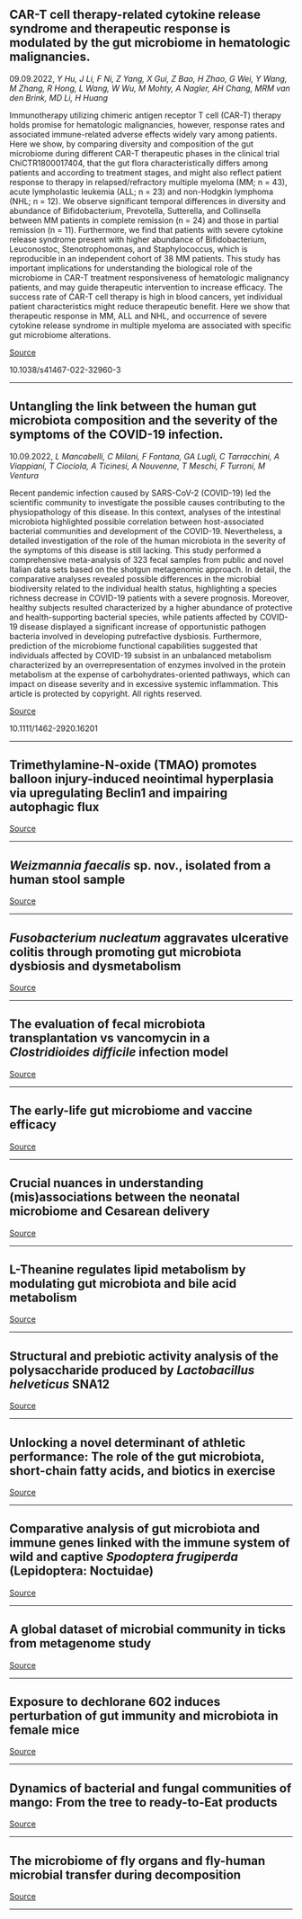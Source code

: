 ## CAR-T cell therapy-related cytokine release syndrome and therapeutic response is modulated by the gut microbiome in hematologic malignancies.
 09.09.2022, _Y Hu, J Li, F Ni, Z Yang, X Gui, Z Bao, H Zhao, G Wei, Y Wang, M Zhang, R Hong, L Wang, W Wu, M Mohty, A Nagler, AH Chang, MRM van den Brink, MD Li, H Huang_


Immunotherapy utilizing chimeric antigen receptor T cell (CAR-T) therapy holds promise for hematologic malignancies, however, response rates and associated immune-related adverse effects widely vary among patients. Here we show, by comparing diversity and composition of the gut microbiome during different CAR-T therapeutic phases in the clinical trial ChiCTR1800017404, that the gut flora characteristically differs among patients and according to treatment stages, and might also reflect patient response to therapy in relapsed/refractory multiple myeloma (MM; n = 43), acute lympholastic leukemia (ALL; n = 23) and non-Hodgkin lymphoma (NHL; n = 12). We observe significant temporal differences in diversity and abundance of Bifidobacterium, Prevotella, Sutterella, and Collinsella between MM patients in complete remission (n = 24) and those in partial remission (n = 11). Furthermore, we find that patients with severe cytokine release syndrome present with higher abundance of Bifidobacterium, Leuconostoc, Stenotrophomonas, and Staphylococcus, which is reproducible in an independent cohort of 38 MM patients. This study has important implications for understanding the biological role of the microbiome in CAR-T treatment responsiveness of hematologic malignancy patients, and may guide therapeutic intervention to increase efficacy. The success rate of CAR-T cell therapy is high in blood cancers, yet individual patient characteristics might reduce therapeutic benefit. Here we show that therapeutic response in MM, ALL and NHL, and occurrence of severe cytokine release syndrome in multiple myeloma are associated with specific gut microbiome alterations.

[Source](https://doi.org/10.1038/s41467-022-32960-3)

10.1038/s41467-022-32960-3

---

## Untangling the link between the human gut microbiota composition and the severity of the symptoms of the COVID-19 infection.
 10.09.2022, _L Mancabelli, C Milani, F Fontana, GA Lugli, C Tarracchini, A Viappiani, T Ciociola, A Ticinesi, A Nouvenne, T Meschi, F Turroni, M Ventura_


Recent pandemic infection caused by SARS-CoV-2 (COVID-19) led the scientific community to investigate the possible causes contributing to the physiopathology of this disease. In this context, analyses of the intestinal microbiota highlighted possible correlation between host-associated bacterial communities and development of the COVID-19. Nevertheless, a detailed investigation of the role of the human microbiota in the severity of the symptoms of this disease is still lacking. This study performed a comprehensive meta-analysis of 323 fecal samples from public and novel Italian data sets based on the shotgun metagenomic approach. In detail, the comparative analyses revealed possible differences in the microbial biodiversity related to the individual health status, highlighting a species richness decrease in COVID-19 patients with a severe prognosis. Moreover, healthy subjects resulted characterized by a higher abundance of protective and health-supporting bacterial species, while patients affected by COVID-19 disease displayed a significant increase of opportunistic pathogen bacteria involved in developing putrefactive dysbiosis. Furthermore, prediction of the microbiome functional capabilities suggested that individuals affected by COVID-19 subsist in an unbalanced metabolism characterized by an overrepresentation of enzymes involved in the protein metabolism at the expense of carbohydrates-oriented pathways, which can impact on disease severity and in excessive systemic inflammation. This article is protected by copyright. All rights reserved.

[Source](https://doi.org/10.1111/1462-2920.16201)

10.1111/1462-2920.16201

---

## Trimethylamine-N-oxide (TMAO) promotes balloon injury-induced neointimal hyperplasia via upregulating Beclin1 and impairing autophagic flux

[Source](https://doi.org/10.1016/j.biopha.2022.113639)

---

## <em>Weizmannia faecalis</em> sp. nov., isolated from a human stool sample

[Source](https://doi.org/10.1007/s00203-022-03229-6)

---

## <em>Fusobacterium nucleatum</em> aggravates ulcerative colitis through promoting gut microbiota dysbiosis and dysmetabolism

[Source](https://doi.org/10.1002/JPER.22-0205)

---

## The evaluation of fecal microbiota transplantation vs vancomycin in a <em>Clostridioides difficile</em> infection model

[Source](https://doi.org/10.1007/s00253-022-12154-z)

---

## The early-life gut microbiome and vaccine efficacy

[Source](https://doi.org/10.1016/S2666-5247(22)00185-9)

---

## Crucial nuances in understanding (mis)associations between the neonatal microbiome and Cesarean delivery

[Source](https://doi.org/10.1016/j.molmed.2022.07.005)

---

## L-Theanine regulates lipid metabolism by modulating gut microbiota and bile acid metabolism

[Source](https://doi.org/10.1002/jsfa.12222)

---

## Structural and prebiotic activity analysis of the polysaccharide produced by <em>Lactobacillus helveticus</em> SNA12

[Source](https://doi.org/10.1016/j.carbpol.2022.119971)

---

## Unlocking a novel determinant of athletic performance: The role of the gut microbiota, short-chain fatty acids, and biotics in exercise

[Source](https://doi.org/10.1016/j.jshs.2022.09.002)

---

## Comparative analysis of gut microbiota and immune genes linked with the immune system of wild and captive <em>Spodoptera frugiperda</em> (Lepidoptera: Noctuidae)

[Source](https://doi.org/10.1016/j.dci.2022.104530)

---

## A global dataset of microbial community in ticks from metagenome study

[Source](https://doi.org/10.1038/s41597-022-01679-7)

---

## Exposure to dechlorane 602 induces perturbation of gut immunity and microbiota in female mice

[Source](https://doi.org/10.1016/j.envpol.2022.120141)

---

## Dynamics of bacterial and fungal communities of mango: From the tree to ready-to-Eat products

[Source](https://doi.org/10.1016/j.fm.2022.104095)

---

## The microbiome of fly organs and fly-human microbial transfer during decomposition

[Source](https://doi.org/10.1016/j.forsciint.2022.111425)

---

